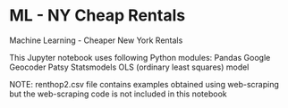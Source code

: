 # ML - NY Cheap Rentals
Machine Learning - Cheaper New York Rentals

This Jupyter notebook uses following Python modules:
Pandas
Google Geocoder
Patsy
Statsmodels OLS (ordinary least squares) model

NOTE: renthop2.csv file contains examples obtained using web-scraping but the web-scraping code is not included in this notebook

